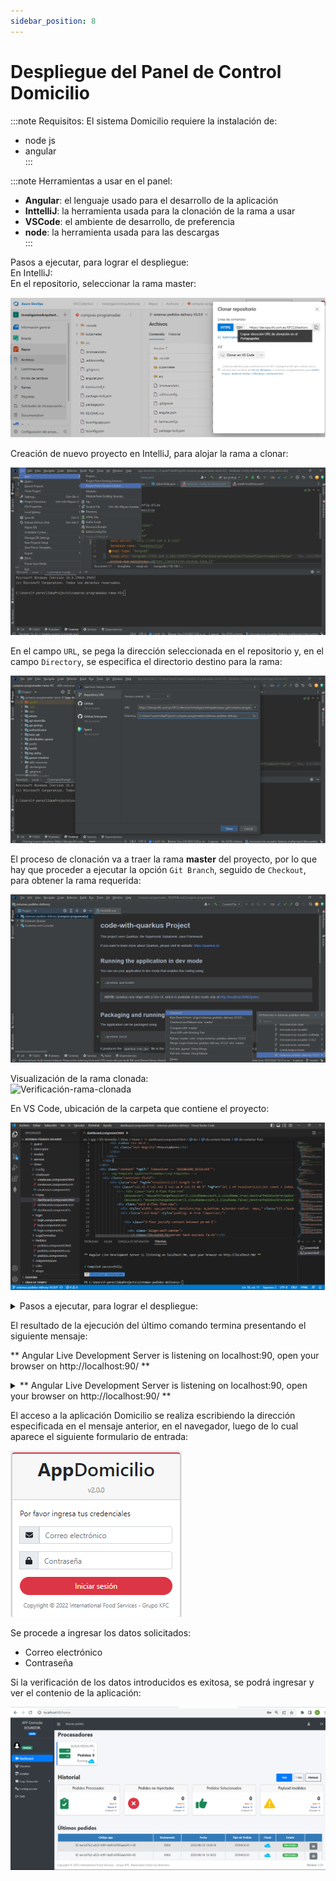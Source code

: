 ```yaml
---
sidebar_position: 8
---  
```


# Despliegue del Panel de Control Domicilio  
:::note Requisitos: 
El sistema Domicilio requiere la instalación de:   
- node js  
- angular  
:::

:::note Herramientas a usar en el panel:  

- **Angular**: el lenguaje usado para el desarrollo  de la aplicación  
- **InttelliJ**: la herramienta usada para la clonación de la rama a usar  
- **VSCode**:  el ambiente de desarrollo, de preferencia  
- **node**: la herramienta usada para las descargas  
:::

Pasos a ejecutar, para lograr el despliegue:  
En IntelliJ:  
En el repositorio, seleccionar la rama master:  

![Clonacion-de-rama-repositorio](/img/Clonacion-de-rama-repositorio.png)  

Creación de nuevo proyecto en IntelliJ, para alojar la rama a clonar:  

![Clonacion-de-rama-repositorio](/img/Nuevo-Proyecto-IntelliJ.png)  

En el campo `URL`, se pega la dirección seleccionada en el repositorio y, en el campo `Directory`, se especifica el directorio destino para la rama:  

![Dirección-URL-especificación-destino](/img/Pegado-dirección-URL-especificación-directorio-destino.png)  

El proceso de clonación va a traer la rama **master** del proyecto, por lo que hay que proceder a ejecutar la opción `Git Branch`, seguido de `Checkout`, para obtener la rama requerida:  

![Git-branch-Especificacion-de-rama-y-Checkout](/img/Git-branch-Especificacion-de-rama-y-Checkout.png)  

Visualización de la rama clonada:  
![Verificación-rama-clonada](/img/Sistemas_Pedidos_Delivery-Verificación-rama-clonada.png)

En VS Code, ubicación de la carpeta que contiene el proyecto:  

![VSCode-Rama-seleccionada](/img/VSCode-Rama-seleccionada.png)  


<details>
<summary>Pasos a ejecutar, para lograr el despliegue:</summary>
<details>
  <summary>En IntelliJ:</summary>
  Clonar la rama master 
  ![Clonacion-de-rama-repositorio](/img/Clonacion-de-rama-repositorio.png) 
  <p>Efectuada la clonación, se especifica la rama del proyecto con la que se va a trabajar, a través de la opción Checkout.</p>
</details>

<details>
  <summary>En VS Code:</summary>
  <p>Ubicación de la carpeta que contiene el proyecto</p> 
  <p>En la opción Terminal, ejecutar los siguientes comandos: </p> 
  <p>npm install --force  </p>
  <p>npm run start  </p>
</details>
</details>

El resultado de la ejecución del último comando termina presentando el siguiente mensaje:  


** Angular Live Development Server is listening on localhost:90, open your browser on http://localhost:90/ **  

<details>
  <summary>** Angular Live Development Server is listening on localhost:90, open your browser on http://localhost:90/ **</summary>


```js
> kfc-domicilio@0.0.0 start
> ng serve --port 90

⠹ Generating browser application bundles (phase: setup)...Processing legacy "View Engine" libraries:
- @swimlane/ngx-datatable [es2015/esm2015] (git+https://github.com/swimlane/ngx-datatable.git)
Encourage the library authors to publish an Ivy distribution.
✔ Browser application bundle generation complete.

Initial Chunk Files                               | Names                              |  Raw Size
vendor.js                                         | vendor                             |   3.35 MB |
scripts.js                                        | scripts                            |   2.35 MB |
styles.css, styles.js                             | styles                             |   2.13 MB |
polyfills.js                                      | polyfills                          | 319.83 kB |
main.js                                           | main                               |  21.49 kB |
runtime.js                                        | runtime                            |  14.60 kB |

                                                  | Initial Total                      |   8.18 MB

Lazy Chunk Files                                  | Names                              |  Raw Size
src_app_kfc-domicilio_kfc-domicilio_module_ts.js  | kfc-domicilio-kfc-domicilio-module |   3.72 MB |
node_modules_highlight_js_es_core_js.js           | highlight-js-lib-core              |  74.90 kB |
node_modules_highlight_js_es_languages_json_js.js | highlight-js-lib-languages-json    |   1.91 kB |

Build at: 2023-06-07T19:56:45.285Z - Hash: f2a2273b79b847b9 - Time: 44195ms

./node_modules/admin-lte/dist/css/adminlte.min.css.webpack[javascript/auto]!=!./node_modules/css-loader/dist/cjs.js??ruleSet[1].rules[5].rules[0].oneOf[0].use[1]!./node_modules/postcss-loader/dist/cjs.js??ruleSet[1].rules[5].rules[0].oneOf[0].use[2]!./node_modules/admin-lte/dist/css/adminlte.min.css - Warning: Module Warning (from ./node_modules/postcss-loader/dist/cjs.js):
Warning

(11:62244) autoprefixer: Replace color-adjust to print-color-adjust. The color-adjust shorthand is currently deprecated.


** Angular Live Development Server is listening on localhost:90, open your browser on http://localhost:90/ **


√ Compiled successfully.
✔ Browser application bundle generation complete  
```  

</details>  

El acceso a la aplicación Domicilio se realiza escribiendo la dirección especificada en el mensaje anterior, en el navegador, luego de lo cual aparece el siguiente formulario de entrada:  

![Front-end-Ingreso](/img/Domicilio-Front-end-Ingreso.png)  


Se procede a ingresar los datos solicitados:  
- Correo electrónico  
- Contraseña  

Si la verificación de los datos introducidos es exitosa, se podrá ingresar y ver el contenio de la aplicación:  

![App-Domicilio-Panel](/img/App-Domicilio-Panel.png)  
